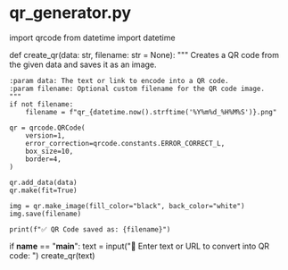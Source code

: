 # qr_generator.py
import qrcode
from datetime import datetime       

def create_qr(data: str, filename: str = None):
    """
    Creates a QR code from the given data and saves it as an image.
    
    :param data: The text or link to encode into a QR code.
    :param filename: Optional custom filename for the QR code image.
    """
    if not filename:
        filename = f"qr_{datetime.now().strftime('%Y%m%d_%H%M%S')}.png"
    
    qr = qrcode.QRCode(
        version=1,
        error_correction=qrcode.constants.ERROR_CORRECT_L,
        box_size=10,
        border=4,
    )
    
    qr.add_data(data)
    qr.make(fit=True)

    img = qr.make_image(fill_color="black", back_color="white")
    img.save(filename)

    print(f"✅ QR Code saved as: {filename}")


if __name__ == "__main__":
    text = input("🔗 Enter text or URL to convert into QR code: ")
    create_qr(text)

